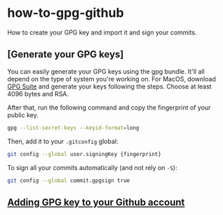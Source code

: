 # how-to-gpg-github
How to create your GPG key and import it and sign your commits.

## [Generate your GPG keys]
You can easily generate your GPG keys using the gpg bundle.
It'll all depend on the type of system you're working on. For MacOS, download [GPG Suite](https://gpgtools.org/) and generate your keys following the steps.
Choose at least 4096 bytes and RSA.

After that, run the following command and copy the fingerprint of your public key.
```bash
gpg --list-secret-keys --keyid-format=long
```

Then, add it to your `.gitconfig` global:
```bash
git config --global user.signingKey {fingerprint}
```

To sign all your commits automatically (and not rely on `-S`):
```bash
git config --global commit.gpgsign true 
```

## [Adding GPG key to your Github account](https://docs.github.com/en/authentication/managing-commit-signature-verification/adding-a-gpg-key-to-your-github-account)
